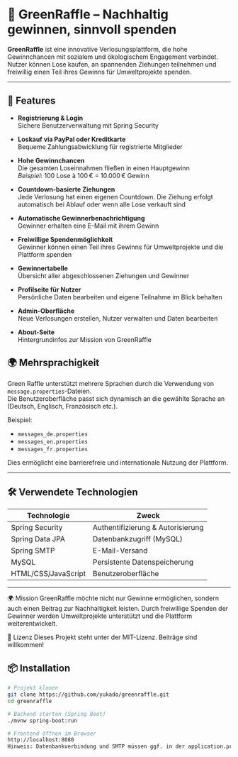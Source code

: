 # 🌱 GreenRaffle – Nachhaltig gewinnen, sinnvoll spenden

**GreenRaffle** ist eine innovative Verlosungsplattform, die hohe Gewinnchancen mit sozialem und ökologischem Engagement verbindet. Nutzer können Lose kaufen, an spannenden Ziehungen teilnehmen und freiwillig einen Teil ihres Gewinns für Umweltprojekte spenden.

---

## 🚀 Features

- **Registrierung & Login**  
  Sichere Benutzerverwaltung mit Spring Security

- **Loskauf via PayPal oder Kreditkarte**  
  Bequeme Zahlungsabwicklung für registrierte Mitglieder

- **Hohe Gewinnchancen**  
  Die gesamten Loseinnahmen fließen in einen Hauptgewinn  
  *Beispiel*: 100 Lose à 100 € = 10.000 € Gewinn

- **Countdown-basierte Ziehungen**  
  Jede Verlosung hat einen eigenen Countdown. Die Ziehung erfolgt automatisch bei Ablauf oder wenn alle Lose verkauft sind

- **Automatische Gewinnerbenachrichtigung**  
  Gewinner erhalten eine E-Mail mit ihrem Gewinn

- **Freiwillige Spendenmöglichkeit**  
  Gewinner können einen Teil ihres Gewinns für Umweltprojekte und die Plattform spenden

- **Gewinnertabelle**  
  Übersicht aller abgeschlossenen Ziehungen und Gewinner

- **Profilseite für Nutzer**  
  Persönliche Daten bearbeiten und eigene Teilnahme im Blick behalten

- **Admin-Oberfläche**  
  Neue Verlosungen erstellen, Nutzer verwalten und Daten bearbeiten

- **About-Seite**  
  Hintergrundinfos zur Mission von GreenRaffle

## 🌍 Mehrsprachigkeit

Green Raffle unterstützt mehrere Sprachen durch die Verwendung von `message.properties`-Dateien.  
Die Benutzeroberfläche passt sich dynamisch an die gewählte Sprache an (Deutsch, Englisch, Französisch etc.).

Beispiel:
- `messages_de.properties`
- `messages_en.properties`
- `messages_fr.properties`

Dies ermöglicht eine barrierefreie und internationale Nutzung der Plattform.

---

## 🛠️ Verwendete Technologien

| Technologie        | Zweck                            |
|--------------------|----------------------------------|
| Spring Security    | Authentifizierung & Autorisierung |
| Spring Data JPA    | Datenbankzugriff (MySQL)         |
| Spring SMTP        | E-Mail-Versand                   |
| MySQL              | Persistente Datenspeicherung     |
| HTML/CSS/JavaScript| Benutzeroberfläche               |

---

🌍 Mission
GreenRaffle möchte nicht nur Gewinne ermöglichen, sondern auch einen Beitrag zur Nachhaltigkeit leisten. Durch freiwillige Spenden der Gewinner werden Umweltprojekte unterstützt und die Plattform weiterentwickelt.

📄 Lizenz
Dieses Projekt steht unter der MIT-Lizenz. Beiträge sind willkommen!

## 📦 Installation

```bash
# Projekt klonen
git clone https://github.com/yukado/greenraffle.git
cd greenraffle

# Backend starten (Spring Boot)
./mvnw spring-boot:run

# Frontend öffnen im Browser
http://localhost:8080
Hinweis: Datenbankverbindung und SMTP müssen ggf. in der application.properties konfiguriert werden.
